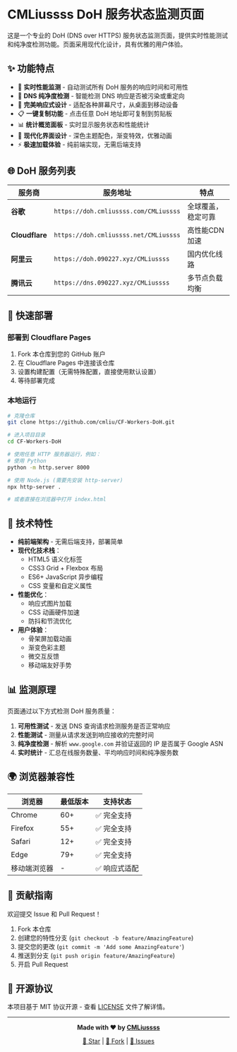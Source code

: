 # CMLiussss DoH 服务状态监测页面

这是一个专业的 DoH (DNS over HTTPS) 服务状态监测页面，提供实时性能测试和纯净度检测功能。页面采用现代化设计，具有优雅的用户体验。

## ✨ 功能特点

- 🚀 **实时性能监测** - 自动测试所有 DoH 服务的响应时间和可用性
- 🎯 **DNS 纯净度检测** - 智能检测 DNS 响应是否被污染或重定向  
- 📱 **完美响应式设计** - 适配各种屏幕尺寸，从桌面到移动设备
- 📋 **一键复制功能** - 点击任意 DoH 地址即可复制到剪贴板
- 📊 **统计概览面板** - 实时显示服务状态和性能统计
- 🎨 **现代化界面设计** - 深色主题配色，渐变特效，优雅动画
- ⚡ **极速加载体验** - 纯前端实现，无需后端支持

## 🌐 DoH 服务列表

| 服务商 | 服务地址 | 特点 |
|--------|----------|------|
| **谷歌** | `https://doh.cmliussss.com/CMLiussss` | 全球覆盖，稳定可靠 |
| **Cloudflare** | `https://doh.cmliussss.net/CMLiussss` | 高性能CDN加速 | 
| **阿里云** | `https://doh.090227.xyz/CMLiussss` | 国内优化线路 |
| **腾讯云** | `https://dns.090227.xyz/CMLiussss` | 多节点负载均衡 |

## 🚀 快速部署

### 部署到 Cloudflare Pages
1. Fork 本仓库到您的 GitHub 账户
2. 在 Cloudflare Pages 中连接该仓库
3. 设置构建配置（无需特殊配置，直接使用默认设置）
4. 等待部署完成

### 本地运行
```bash
# 克隆仓库
git clone https://github.com/cmliu/CF-Workers-DoH.git

# 进入项目目录
cd CF-Workers-DoH

# 使用任意 HTTP 服务器运行，例如：
# 使用 Python
python -m http.server 8000

# 使用 Node.js (需要先安装 http-server)
npx http-server .

# 或者直接在浏览器中打开 index.html
```

## 🔧 技术特性

- **纯前端架构** - 无需后端支持，部署简单
- **现代化技术栈**：
  - HTML5 语义化标签
  - CSS3 Grid + Flexbox 布局
  - ES6+ JavaScript 异步编程
  - CSS 变量和自定义属性
- **性能优化**：
  - 响应式图片加载
  - CSS 动画硬件加速
  - 防抖和节流优化
- **用户体验**：
  - 骨架屏加载动画
  - 渐变色彩主题
  - 微交互反馈
  - 移动端友好手势

## 📊 监测原理

页面通过以下方式检测 DoH 服务质量：

1. **可用性测试** - 发送 DNS 查询请求检测服务是否正常响应
2. **性能测试** - 测量从请求发送到响应接收的完整时间
3. **纯净度检测** - 解析 `www.google.com` 并验证返回的 IP 是否属于 Google ASN
4. **实时统计** - 汇总在线服务数量、平均响应时间和纯净服务数

## 🌍 浏览器兼容性

| 浏览器 | 最低版本 | 支持状态 |
|--------|----------|----------|
| Chrome | 60+ | ✅ 完全支持 |
| Firefox | 55+ | ✅ 完全支持 |
| Safari | 12+ | ✅ 完全支持 |
| Edge | 79+ | ✅ 完全支持 |
| 移动端浏览器 | - | ✅ 响应式适配 |

## 🤝 贡献指南

欢迎提交 Issue 和 Pull Request！

1. Fork 本仓库
2. 创建您的特性分支 (`git checkout -b feature/AmazingFeature`)
3. 提交您的更改 (`git commit -m 'Add some AmazingFeature'`)
4. 推送到分支 (`git push origin feature/AmazingFeature`)
5. 开启 Pull Request

## 📄 开源协议

本项目基于 MIT 协议开源 - 查看 [LICENSE](LICENSE) 文件了解详情。

---

<div align="center">

**Made with ❤️ by [CMLiussss](https://github.com/cmliu)**

[🌟 Star](https://github.com/cmliu/CF-Workers-DoH) | [🍴 Fork](https://github.com/cmliu/CF-Workers-DoH/fork) | [📝 Issues](https://github.com/cmliu/CF-Workers-DoH/issues)

</div>
